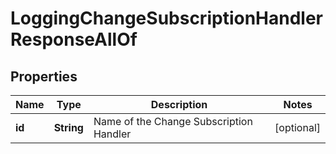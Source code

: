 

# LoggingChangeSubscriptionHandlerResponseAllOf


## Properties

| Name | Type | Description | Notes |
|------------ | ------------- | ------------- | -------------|
|**id** | **String** | Name of the Change Subscription Handler |  [optional] |



